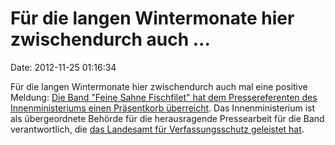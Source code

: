 Für die langen Wintermonate hier zwischendurch auch \...
========================================================

Date: 2012-11-25 01:16:34

Für die langen Wintermonate hier zwischendurch auch mal eine positive
Meldung: [Die Band \"Feine Sahne Fischfilet\" hat dem Pressereferenten
des Innenministeriums einen Präsentkorb
überreicht](http://www.audiolith.net/de/blog/35-audiolith-blog/912-praesentkorb-fuer-den-verfassungsschutz).
Das Innenministerium ist als übergeordnete Behörde für die herausragende
Pressearbeit für die Band verantwortlich, die [das Landesamt für
Verfassungsschutz geleistet
hat](http://www.spiegel.de/panorama/scheiss-seo-immer-a-864974.html).
